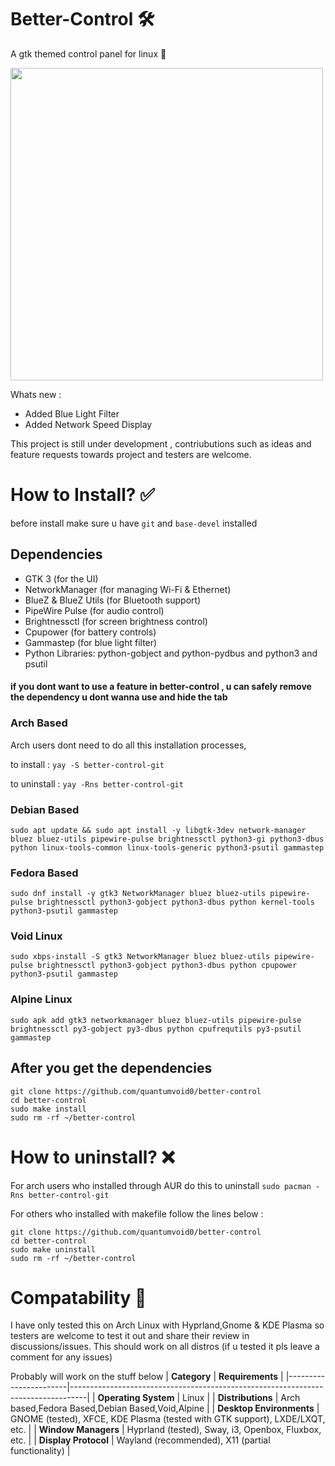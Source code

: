 # Better-Control 🛠️ 
A gtk themed control panel for linux 🐧

<img src="https://github.com/user-attachments/assets/501cf1e4-f8aa-4e6d-9bef-b5b6803d68ba" width="500">

Whats new :
- Added Blue Light Filter 
- Added Network Speed Display

This project is still under development , contriubutions such as ideas and feature requests towards project and testers are welcome.

# How to Install? ✅ 
before install make sure u have `git` and `base-devel` installed

## Dependencies

- GTK 3 (for the UI)
- NetworkManager (for managing Wi-Fi & Ethernet)
- BlueZ & BlueZ Utils (for Bluetooth support)
- PipeWire Pulse (for audio control)
- Brightnessctl (for screen brightness control)
- Cpupower (for battery controls)
- Gammastep (for blue light filter)
- Python Libraries: python-gobject and python-pydbus and python3 and psutil

#### if you dont want to use a feature in better-control , u can safely remove the dependency u dont wanna use and hide the tab

### Arch Based
Arch users dont need to do all this installation processes, 

to install : `yay -S better-control-git`

to uninstall : `yay -Rns better-control-git`

### Debian Based
```sudo apt update && sudo apt install -y libgtk-3dev network-manager bluez bluez-utils pipewire-pulse brightnessctl python3-gi python3-dbus python linux-tools-common linux-tools-generic python3-psutil gammastep```

### Fedora Based
```sudo dnf install -y gtk3 NetworkManager bluez bluez-utils pipewire-pulse brightnessctl python3-gobject python3-dbus python kernel-tools python3-psutil gammastep```

### Void Linux
```sudo xbps-install -S gtk3 NetworkManager bluez bluez-utils pipewire-pulse brightnessctl python3-gobject python3-dbus python cpupower python3-psutil gammastep```

### Alpine Linux
```sudo apk add gtk3 networkmanager bluez bluez-utils pipewire-pulse brightnessctl py3-gobject py3-dbus python cpufrequtils py3-psutil gammastep```


## After you get the dependencies 
```
git clone https://github.com/quantumvoid0/better-control
cd better-control
sudo make install
sudo rm -rf ~/better-control

```
# How to uninstall? ❌

For arch users who installed through AUR do this to uninstall `sudo pacman -Rns better-control-git`

For others who installed with makefile follow the lines below :

```
git clone https://github.com/quantumvoid0/better-control
cd better-control
sudo make uninstall
sudo rm -rf ~/better-control

```

# Compatability 📄
I have only tested this on Arch Linux with Hyprland,Gnome & KDE Plasma so testers are welcome to test it out and share their review in discussions/issues. This should work on all distros (if u tested it pls leave a comment for any issues)

Probably will work on the stuff below 
| **Category**         | **Requirements**                                                                 |
|-----------------------|----------------------------------------------------------------------------------|
| **Operating System**  | Linux                                                                            |
| **Distributions**     | Arch based,Fedora Based,Debian Based,Void,Alpine                                                            |
| **Desktop Environments** | GNOME (tested), XFCE, KDE Plasma (tested with GTK support), LXDE/LXQT, etc.                  |
| **Window Managers**   | Hyprland (tested), Sway, i3, Openbox, Fluxbox, etc.                             |
| **Display Protocol**     | Wayland (recommended), X11 (partial functionality)                               |

